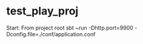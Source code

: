 # test_play_proj
Start:
From project root 
sbt
 ~run -Dhttp.port=9900 -Dconfig.file=./conf/application.conf
